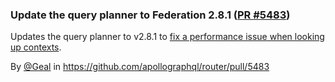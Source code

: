 ### Update the query planner to Federation 2.8.1 ([PR #5483](https://github.com/apollographql/router/pull/5483))

Updates the query planner to v2.8.1 to [fix a performance issue when looking up contexts](https://github.com/apollographql/federation/pull/3031). 

By [@Geal](https://github.com/Geal) in https://github.com/apollographql/router/pull/5483